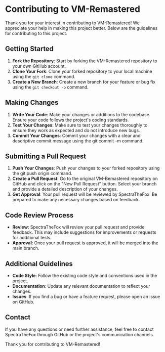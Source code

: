# Contributing to VM-Remastered

Thank you for your interest in contributing to VM-Remastered! We appreciate your help in making this project better. Below are the guidelines for contributing to this project.

## Getting Started

1. **Fork the Repository**: Start by forking the VM-Remastered repository to your own GitHub account.
2. **Clone Your Fork**: Clone your forked repository to your local machine using the `git clone` command.
3. **Create a New Branch**: Create a new branch for your feature or bug fix using the `git checkout -b` command.

## Making Changes

1. **Write Your Code**: Make your changes or additions to the codebase. Ensure your code follows the project's coding standards.
2. **Test Your Changes**: Make sure to test your changes thoroughly to ensure they work as expected and do not introduce new bugs.
3. **Commit Your Changes**: Commit your changes with a clear and descriptive commit message using the git commit -m command.

## Submitting a Pull Request

1. **Push Your Changes**: Push your changes to your forked repository using the git push origin command.
2. **Create a Pull Request**: Go to the original VM-Bemastered repository on GitHub and click on the "New Pull Request" button. Select your branch and provide a detailed description of your changes.
3. **Get Approval**: Your pull request will be reviewed by SpectraTheFox. Be prepared to make any necessary changes based on feedback.

## Code Review Process

- **Review**: SpectraTheFox will review your pull request and provide feedback. This may include suggestions for improvements or requests for additional tests.
- **Approval**: Once your pull request is approved, it will be merged into the main branch.

## Additional Guidelines

- **Code Style**: Follow the existing code style and conventions used in the project.
- **Documentation**: Update any relevant documentation to reflect your changes.
- **Issues**: If you find a bug or have a feature request, please open an issue on GitHub.

## Contact

If you have any questions or need further assistance, feel free to contact SpectraTheFox through GitHub or the project's communication channels.

Thank you for contributing to VM-Remastered!

